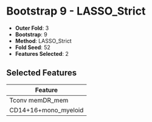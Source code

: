 # Bootstrap 9 - LASSO_Strict

- **Outer Fold**: 3
- **Bootstrap**: 9
- **Method**: LASSO_Strict
- **Fold Seed**: 52
- **Features Selected**: 2

## Selected Features

| Feature |
|---------|
| Tconv memDR_mem |
| CD14+16+mono_myeloid |
